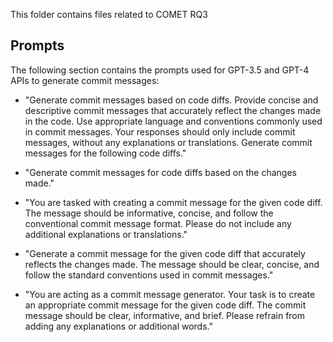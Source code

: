 This folder contains files related to COMET RQ3

## Prompts <a id="prompts"></a>

The following section contains the prompts used for GPT-3.5 and GPT-4 APIs to generate commit messages:

- "Generate commit messages based on code diffs. Provide concise and descriptive commit messages that accurately reflect the changes made in the code. Use appropriate language and conventions commonly used in commit messages. Your responses should only include commit messages, without any explanations or translations. Generate commit messages for the following code diffs."

- "Generate commit messages for code diffs based on the changes made."

- "You are tasked with creating a commit message for the given code diff. The message should be informative, concise, and follow the conventional commit message format. Please do not include any additional explanations or translations."

- "Generate a commit message for the given code diff that accurately reflects the changes made. The message should be clear, concise, and follow the standard conventions used in commit messages."

- "You are acting as a commit message generator. Your task is to create an appropriate commit message for the given code diff. The commit message should be clear, informative, and brief. Please refrain from adding any explanations or additional words."
